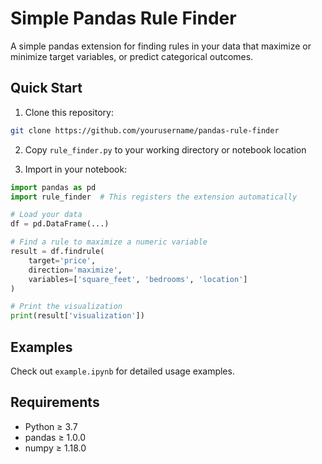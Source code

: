 # Simple Pandas Rule Finder

A simple pandas extension for finding rules in your data that maximize or minimize target variables, or predict categorical outcomes.

## Quick Start

1. Clone this repository:
```bash
git clone https://github.com/yourusername/pandas-rule-finder
```

2. Copy `rule_finder.py` to your working directory or notebook location

3. Import in your notebook:
```python
import pandas as pd
import rule_finder  # This registers the extension automatically

# Load your data
df = pd.DataFrame(...)

# Find a rule to maximize a numeric variable
result = df.findrule(
    target='price',
    direction='maximize',
    variables=['square_feet', 'bedrooms', 'location']
)

# Print the visualization
print(result['visualization'])
```

## Examples

Check out `example.ipynb` for detailed usage examples.

## Requirements

- Python ≥ 3.7
- pandas ≥ 1.0.0
- numpy ≥ 1.18.0
